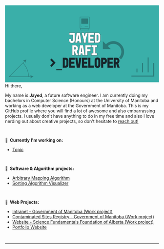 <a href ="https://github.com/JayedRafiProjects"><img src="https://github.com/JayedRafiProjects/JayedRafiProjects/blob/main/poster.png" alt="cover"></a>
Hi there,
<p>My name is <strong>Jayed</strong>, a future software engineer. I am currently doing my bachelors in Computer Science (Honours) at the University of Manitoba and working as a web developer at the Government of Manitoba. This is my GitHub profile where you will find a lot of awesome and also embarrassing projects. I usually don't have anything to do in my free time and also I love nerding out about creative projects, so don't hesitate to <a href = "https://jayedrafi.com">reach out!</a></p>
<br/>

<p>🧪<strong>&nbsp;&nbsp;Currently I'm working on:</strong>
<ul>
  <li><a href ="">Topic</a></li>
</ul>
<br/>

<p>🧪<strong>&nbsp;&nbsp;Software & Algorithm projects:</strong>
<ul>
  <li><a href ="https://github.com/JayedRafiProjects/arbritary_mapping_algorithm">Arbitrary Mapping Algorithm</a></li>
  <li><a href ="https://github.com/JayedRafiProjects/sorting_algorithm_visualizer">Sorting Algorithm Visualizer</a></li>
</ul>
<br/>

<p>🧪<strong>&nbsp;&nbsp;Web Projects:</strong></p>
<ul>
  <li><a href ="">Intranet - Government of Manitoba (Work project)</a></li>
  <li><a href ="">Contaminated Sites Registry - Government of Manitoba (Work project)</a></li>
  <li><a href ="">Website - Science Fundamentals  Foundation of Alberta (Work project)</a></li>
  <li><a href ="https://jayedrafi.com">Portfolio Website</a></li>
</ul>
<br/>

<hr>

<!--
** c
-->
